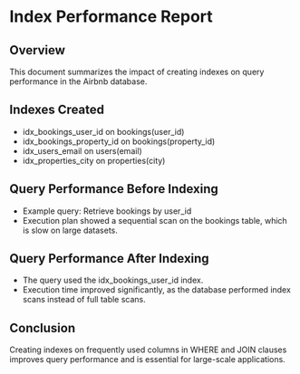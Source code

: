 # Index Performance Report

## Overview
This document summarizes the impact of creating indexes on query performance in the Airbnb database.

## Indexes Created
- idx_bookings_user_id on bookings(user_id)
- idx_bookings_property_id on bookings(property_id)
- idx_users_email on users(email)
- idx_properties_city on properties(city)

## Query Performance Before Indexing
- Example query: Retrieve bookings by user_id
- Execution plan showed a sequential scan on the bookings table, which is slow on large datasets.

## Query Performance After Indexing
- The query used the idx_bookings_user_id index.
- Execution time improved significantly, as the database performed index scans instead of full table scans.

## Conclusion
Creating indexes on frequently used columns in WHERE and JOIN clauses improves query performance and is essential for large-scale applications.
